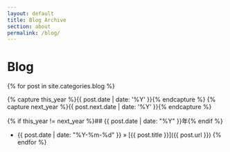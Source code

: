 ```yaml
---
layout: default
title: Blog Archive
section: about
permalink: /blog/
---
```

# Blog

{% for post in site.categories.blog %}

{% capture this_year %}{{ post.date | date: '%Y' }}{% endcapture %}
{% capture next_year %}{{ post.next.date | date: '%Y' }}{% endcapture %}

{% if this_year != next_year %}## {{ post.date | date: "%Y" }}年{% endif %}

 * {{ post.date | date: "%Y-%m-%d" }} &raquo; [{{ post.title }}]({{ post.url }})
{% endfor %}

